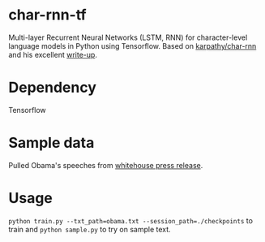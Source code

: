 # char-rnn-tf
Multi-layer Recurrent Neural Networks (LSTM, RNN) for character-level language models in Python using Tensorflow. Based on [karpathy/char-rnn](https://github.com/karpathy/char-rnn) and his excellent [write-up](http://karpathy.github.io/2015/05/21/rnn-effectiveness/).

# Dependency
Tensorflow

# Sample data
Pulled Obama's speeches from [whitehouse press release](https://www.whitehouse.gov/briefing-room/speeches-and-remarks). 

# Usage
`python train.py --txt_path=obama.txt --session_path=./checkpoints` to train and `python sample.py` to try on sample text. 
